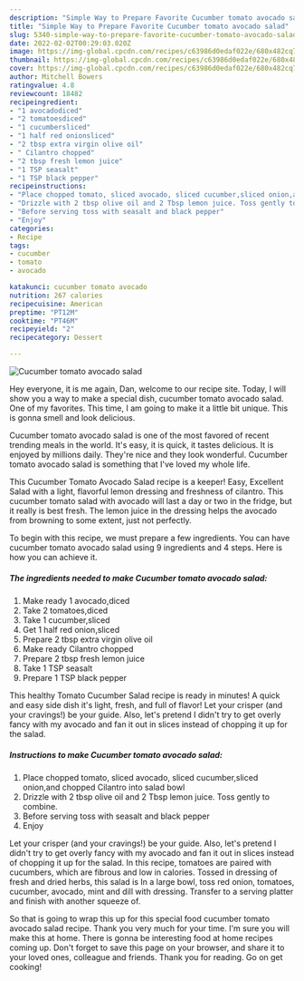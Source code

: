 ```yaml
---
description: "Simple Way to Prepare Favorite Cucumber tomato avocado salad"
title: "Simple Way to Prepare Favorite Cucumber tomato avocado salad"
slug: 5340-simple-way-to-prepare-favorite-cucumber-tomato-avocado-salad
date: 2022-02-02T00:29:03.020Z
image: https://img-global.cpcdn.com/recipes/c63986d0edaf022e/680x482cq70/cucumber-tomato-avocado-salad-recipe-main-photo.jpg
thumbnail: https://img-global.cpcdn.com/recipes/c63986d0edaf022e/680x482cq70/cucumber-tomato-avocado-salad-recipe-main-photo.jpg
cover: https://img-global.cpcdn.com/recipes/c63986d0edaf022e/680x482cq70/cucumber-tomato-avocado-salad-recipe-main-photo.jpg
author: Mitchell Bowers
ratingvalue: 4.8
reviewcount: 18482
recipeingredient:
- "1 avocadodiced"
- "2 tomatoesdiced"
- "1 cucumbersliced"
- "1 half red onionsliced"
- "2 tbsp extra virgin olive oil"
- " Cilantro chopped"
- "2 tbsp fresh lemon juice"
- "1 TSP seasalt"
- "1 TSP black pepper"
recipeinstructions:
- "Place chopped tomato, sliced avocado, sliced cucumber,sliced onion,and chopped Cilantro into salad bowl"
- "Drizzle with 2 tbsp olive oil and 2 Tbsp lemon juice. Toss gently to combine."
- "Before serving toss with seasalt and black pepper"
- "Enjoy"
categories:
- Recipe
tags:
- cucumber
- tomato
- avocado

katakunci: cucumber tomato avocado 
nutrition: 267 calories
recipecuisine: American
preptime: "PT12M"
cooktime: "PT46M"
recipeyield: "2"
recipecategory: Dessert

---
```



![Cucumber tomato avocado salad](https://img-global.cpcdn.com/recipes/c63986d0edaf022e/680x482cq70/cucumber-tomato-avocado-salad-recipe-main-photo.jpg)

Hey everyone, it is me again, Dan, welcome to our recipe site. Today, I will show you a way to make a special dish, cucumber tomato avocado salad. One of my favorites. This time, I am going to make it a little bit unique. This is gonna smell and look delicious.

Cucumber tomato avocado salad is one of the most favored of recent trending meals in the world. It's easy, it is quick, it tastes delicious. It is enjoyed by millions daily. They're nice and they look wonderful. Cucumber tomato avocado salad is something that I've loved my whole life.

This Cucumber Tomato Avocado Salad recipe is a keeper! Easy, Excellent Salad with a light, flavorful lemon dressing and freshness of cilantro. This cucumber tomato salad with avocado will last a day or two in the fridge, but it really is best fresh. The lemon juice in the dressing helps the avocado from browning to some extent, just not perfectly.


To begin with this recipe, we must prepare a few ingredients. You can have cucumber tomato avocado salad using 9 ingredients and 4 steps. Here is how you can achieve it.

<!--inarticleads1-->

##### The ingredients needed to make Cucumber tomato avocado salad:

1. Make ready 1 avocado,diced
1. Take 2 tomatoes,diced
1. Take 1 cucumber,sliced
1. Get 1 half red onion,sliced
1. Prepare 2 tbsp extra virgin olive oil
1. Make ready  Cilantro chopped
1. Prepare 2 tbsp fresh lemon juice
1. Take 1 TSP seasalt
1. Prepare 1 TSP black pepper


This healthy Tomato Cucumber Salad recipe is ready in minutes! A quick and easy side dish it&#39;s light, fresh, and full of flavor! Let your crisper (and your cravings!) be your guide. Also, let&#39;s pretend I didn&#39;t try to get overly fancy with my avocado and fan it out in slices instead of chopping it up for the salad. 

<!--inarticleads2-->

##### Instructions to make Cucumber tomato avocado salad:

1. Place chopped tomato, sliced avocado, sliced cucumber,sliced onion,and chopped Cilantro into salad bowl
1. Drizzle with 2 tbsp olive oil and 2 Tbsp lemon juice. Toss gently to combine.
1. Before serving toss with seasalt and black pepper
1. Enjoy


Let your crisper (and your cravings!) be your guide. Also, let&#39;s pretend I didn&#39;t try to get overly fancy with my avocado and fan it out in slices instead of chopping it up for the salad. In this recipe, tomatoes are paired with cucumbers, which are fibrous and low in calories. Tossed in dressing of fresh and dried herbs, this salad is In a large bowl, toss red onion, tomatoes, cucumber, avocado, mint and dill with dressing. Transfer to a serving platter and finish with another squeeze of. 

So that is going to wrap this up for this special food cucumber tomato avocado salad recipe. Thank you very much for your time. I'm sure you will make this at home. There is gonna be interesting food at home recipes coming up. Don't forget to save this page on your browser, and share it to your loved ones, colleague and friends. Thank you for reading. Go on get cooking!
